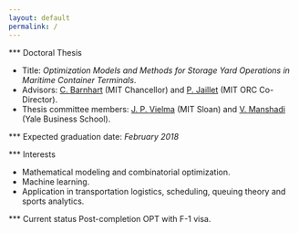 ```yaml
---
layout: default
permalink: /
---
```


*** Doctoral Thesis
* Title: *Optimization Models and Methods for Storage Yard Operations in Maritime Container Terminals*.
* Advisors: [C. Barnhart](http://cee.mit.edu/barnhart) (MIT Chancellor) and [P. Jaillet](http://web.mit.edu/jaillet/www/) (MIT ORC Co-Director).
* Thesis committee members: [J. P. Vielma](http://www.mit.edu/~jvielma/) (MIT Sloan) and [V. Manshadi](http://www.mit.edu/~manshadi/) (Yale Business School).

*** Expected graduation date: *February 2018*

*** Interests
* Mathematical modeling and combinatorial optimization.
* Machine learning.
* Application in transportation logistics, scheduling, queuing theory and sports analytics.

*** Current status
Post-completion OPT with F-1 visa.

